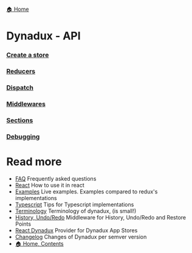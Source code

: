 [🏠 Home](../README.md)

# Dynadux - API

### [Create a store](./API-CreateStore.md)
### [Reducers](./API-Reducers.md)
### [Dispatch](./API-Dispatch.md)
### [Middlewares](./API-Middlewares.md)
### [Sections](./API-Sections.md)
### [Debugging](./API-Debugging.md)

# Read more 

- [FAQ](./FAQ.md) Frequently asked questions
- [React](./React.md) How to use it in react
- [Examples](./Examples.md) Live examples. Examples compared to redux's implementations
- [Typescript](./Typescript.md) Tips for Typescript implementations
- [Terminology](./Terminology.md) Terminology of dynadux, (is small!)
- [History, Undo/Redo](https://github.com/aneldev/dynadux-history-middleware) Middleware for History, Undo/Redo and Restore Points
- [React Dynadux](https://github.com/aneldev/react-dynadux) Provider for Dynadux App Stores
- [Changelog](./Changelog.md) Changes of Dynadux per semver version
- [🏠 Home, Contents](../README.md#table-of-contents)
